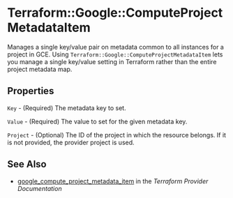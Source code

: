 # Terraform::Google::ComputeProjectMetadataItem

Manages a single key/value pair on metadata common to all instances for
a project in GCE. Using `Terraform::Google::ComputeProjectMetadataItem` lets you
manage a single key/value setting in Terraform rather than the entire
project metadata map.

## Properties

`Key` - (Required) The metadata key to set.

`Value` - (Required) The value to set for the given metadata key.

`Project` - (Optional) The ID of the project in which the resource belongs. If it is not provided, the provider project is used.


## See Also

* [google_compute_project_metadata_item](https://www.terraform.io/docs/providers/google/r/compute_project_metadata_item.html) in the _Terraform Provider Documentation_
